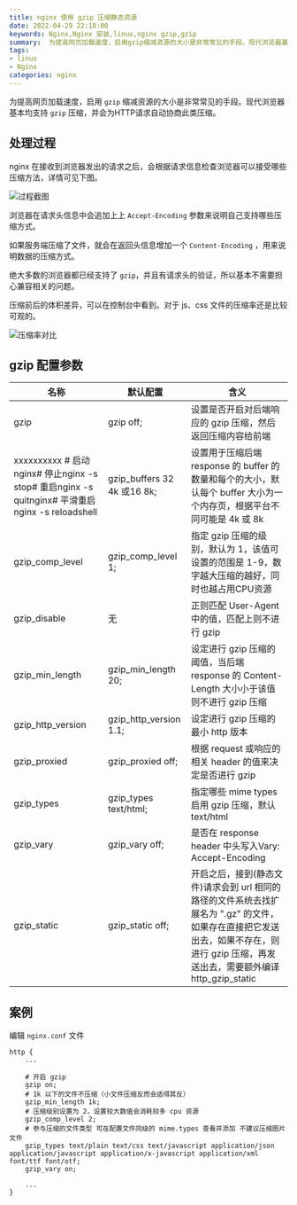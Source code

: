 ```yaml
---
title: nginx 使用 gzip 压缩静态资源
date: 2022-04-29 22:18:00
keywords: Nginx,Nginx 安装,linux,nginx gzip,gzip
summary:  为提高网页加载速度，启用gzip缩减资源的大小是非常常见的手段。现代浏览器基本均支持gzip压缩，并会为HTTP请求自动协商此类压缩。
tags:
- linux
- Nginx
categories: nginx
---
```


为提高网页加载速度，启用 `gzip` 缩减资源的大小是非常常见的手段。现代浏览器基本均支持 `gzip` 压缩，并会为HTTP请求自动协商此类压缩。



## 处理过程

nginx 在接收到浏览器发出的请求之后，会根据请求信息检查浏览器可以接受哪些压缩方法，详情可见下图。

![过程截图](https://cdn.codeover.cn/img/626ab151239250f7c52e1bde.jpg-imageFop)

浏览器在请求头信息中会追加上上 `Accept-Encoding` 参数来说明自己支持哪些压缩方式。

如果服务端压缩了文件，就会在返回头信息增加一个 `Content-Encoding` ，用来说明数据的压缩方式。

绝大多数的浏览器都已经支持了 `gzip`，并且有请求头的验证，所以基本不需要担心兼容相关的问题。

压缩前后的体积差异，可以在控制台中看到。对于 js、css 文件的压缩率还是比较可观的。

![压缩率对比](https://cdn.codeover.cn/img/626ab42c239250f7c535a2a8.png-imageFop)

## gzip 配置参数

| 名称                                                         | 默认配置                    | 含义                                                         |
| ------------------------------------------------------------ | --------------------------- | ------------------------------------------------------------ |
| gzip                                                         | gzip off;                   | 设置是否开启对后端响应的 gzip 压缩，然后返回压缩内容给前端   |
| xxxxxxxxxx # 启动nginx​# 停止nginx -s stop​# 重启nginx -s quitnginx​# 平滑重启nginx -s reloadshell | gzip_buffers 32 4k 或16 8k; | 设置用于压缩后端 response 的 buffer 的数量和每个的大小，默认每个 buffer 大小为一个内存页，根据平台不同可能是 4k 或 8k |
| gzip_comp_level                                              | gzip_comp_level 1;          | 指定 gzip 压缩的级别，默认为 1，该值可设置的范围是 1-9，数字越大压缩的越好，同时也越占用CPU资源 |
| gzip_disable                                                 | 无                          | 正则匹配 User-Agent 中的值，匹配上则不进行 gzip              |
| gzip_min_length                                              | gzip_min_length 20;         | 设定进行 gzip 压缩的阈值，当后端 response 的 Content-Length 大小小于该值则不进行 gzip 压缩 |
| gzip_http_version                                            | gzip_http_version 1.1;      | 设定进行 gzip 压缩的最小 http 版本                           |
| gzip_proxied                                                 | gzip_proxied off;           | 根据 request 或响应的相关 header 的值来决定是否进行 gzip     |
| gzip_types                                                   | gzip_types text/html;       | 指定哪些 mime types 启用 gzip 压缩，默认 text/html           |
| gzip_vary                                                    | gzip_vary off;              | 是否在 response header 中头写入Vary: Accept-Encoding         |
| gzip_static                                                  | gzip_static off;            | 开启之后，接到(静态文件)请求会到 url 相同的路径的文件系统去找扩展名为 ".gz" 的文件，如果存在直接把它发送出去，如果不存在，则进行 gzip 压缩，再发送出去，需要额外编译 http_gzip_static |

## 案例

编辑 `nginx.conf` 文件

``` nginx
http {
    ...

    # 开启 gzip
    gzip on;
    # 1k 以下的文件不压缩（小文件压缩反而会适得其反）
    gzip_min_length 1k;
    # 压缩级别设置为 2，设置较大数值会消耗较多 cpu 资源
    gzip_comp_level 2;
    # 参与压缩的文件类型 可在配置文件同级的 mime.types 查看并添加 不建议压缩图片文件
    gzip_types text/plain text/css text/javascript application/json application/javascript application/x-javascript application/xml font/ttf font/otf;
    gzip_vary on;

    ...
}
```

